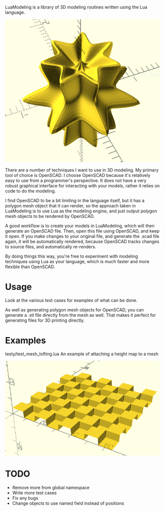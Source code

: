 LuaModeling is a library of 3D modeling routines written using
the Lua language.

![supershape](images/supershape2.PNG?raw=true)

There are a number of techniques I want to use in 3D modeling.  My primary tool 
of choice is OpenSCAD.  I choose OpenSCAD because it's relatively easy to use from
a programmer's perspective.  It does not have a very robust graphical interface
for interacting with your models, rather it relies on code to do the modeling.

I find OpenSCAD to be a bit limiting in the language itself, but it has a 
polygon mesh object that it can render, so the approach taken in LuaModeling 
is to use Lua as the modeling engine, and just output polygon mesh objects to 
be rendered by OpenSCAD.

A good workflow is to create your models in LuaModeling, which will then 
generate an OpenSCAD file.  Then, open this file using OpenSCAD, and keep 
it open.  If you make changes to your original file, and generate the .scad 
file again, it will be automatically rendered, because OpenSCAD tracks changes
to source files, and automatically re-renders.

By doing things this way, you're free to experiment with modeling techniques
using Lua as your language, which is much faster and more flexible than OpenSCAD.

Usage
=====
Look at the various test cases for examples of what can be done.

As well as generating polygon mesh objects for OpenSCAD, you can generate a .stl file
directly from the mesh as well.  That makes it perfect for generating files for 
3D printing directly.

Examples
========
testy/test_mesh_lofting.lua  An example of attaching a height map to a mesh

![supershape](images/heightmap.PNG?raw=true)

TODO
====
* Remove more from global namespace
* Write more test cases
* Fix any bugs
* Change objects to use named field instead of positions
